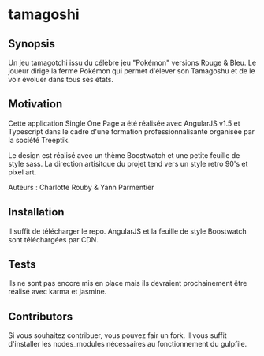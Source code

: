 # tamagoshi

## Synopsis

Un jeu tamagotchi issu du célèbre jeu "Pokémon" versions Rouge & Bleu. Le joueur dirige la ferme Pokémon qui permet d'élever son Tamagoshu et de le voir évoluer dans tous ses états.

## Motivation

Cette application Single One Page a été réalisée avec AngularJS v1.5 et Typescript dans le cadre d'une formation professionnalisante organisée par la société Treeptik.

Le design est réalisé avec un thème Boostwatch et une petite feuille de style sass. La direction artisitque du projet tend vers un style retro 90's et pixel art.

Auteurs : Charlotte Rouby & Yann Parmentier

## Installation

Il suffit de télécharger le repo. AngularJS et la feuille de style Boostwatch sont téléchargées par CDN.

## Tests

Ils ne sont pas encore mis en place mais ils devraient prochainement être réalisé avec karma et jasmine.

## Contributors

Si vous souhaitez contribuer, vous pouvez fair un fork. Il vous suffit d'installer les nodes_modules nécessaires au fonctionnement du gulpfile.
